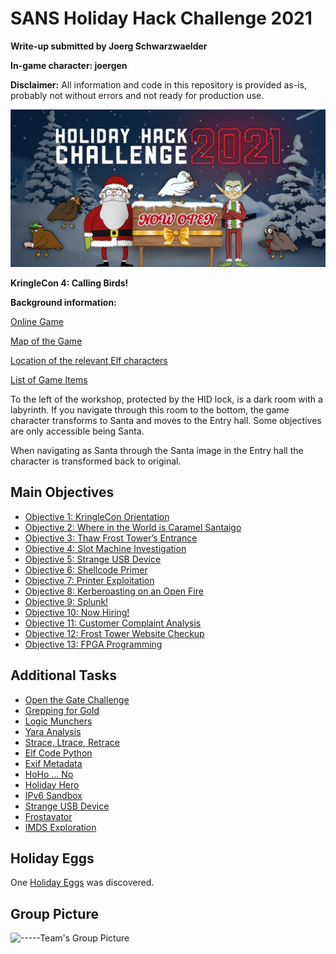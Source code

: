 <h1 id="sans-holiday-hack-challenge-2021">SANS Holiday Hack Challenge 2021</h1>
<p><strong>Write-up submitted by Joerg Schwarzwaelder</strong></p>
<p><strong>In-game character: joergen</strong></p>
<p><strong>Disclaimer:</strong> All information and code in this repository is provided as-is, probably not without errors and not ready for production use.</p>
<p><img src="https://github.com/joergschwarzwaelder/hhc2021/blob/master/hhc2021-logo.jpg" alt="HHC2021 Logo"></p>
<p><strong>KringleCon 4: Calling Birds!</strong></p>
<p><strong>Background information:</strong></p>
<p><a href="https://2021.kringlecon.com/">Online Game</a></p>
<p><a href="https://github.com/joergschwarzwaelder/hhc2021/blob/master/Map.md">Map of the Game</a></p>
<p><a href="https://github.com/joergschwarzwaelder/hhc2021/blob/master/Elf%20Directory.md">Location of the relevant Elf characters</a></p>
<p><a href="https://github.com/joergschwarzwaelder/hhc2021/blob/master/Items.md">List of Game Items</a></p>
<p>To the left of the workshop, protected by the HID lock, is a dark room with a labyrinth. If you navigate through this room to the bottom, the game character transforms to Santa and moves to the Entry hall. Some objectives are only accessible being Santa.</p>
<p>When navigating as Santa through the Santa image in the Entry hall the character is transformed back to original.</p>
<h2 id="main-objectives">Main Objectives</h2>
<ul>
<li><a href="https://github.com/joergschwarzwaelder/hhc2021/tree/master/Objective-1">Objective 1: KringleCon Orientation</a></li>
<li><a href="https://github.com/joergschwarzwaelder/hhc2021/tree/master/Objective-2">Objective 2: Where in the World is Caramel Santaigo</a></li>
<li><a href="https://github.com/joergschwarzwaelder/hhc2021/tree/master/Objective-3">Objective 3: Thaw Frost Tower’s Entrance</a></li>
<li><a href="https://github.com/joergschwarzwaelder/hhc2021/tree/master/Objective-4">Objective 4: Slot Machine Investigation</a></li>
<li><a href="https://github.com/joergschwarzwaelder/hhc2021/tree/master/Objective-5">Objective 5: Strange USB Device</a></li>
<li><a href="https://github.com/joergschwarzwaelder/hhc2021/tree/master/Objective-6">Objective 6: Shellcode Primer</a></li>
<li><a href="https://github.com/joergschwarzwaelder/hhc2021/tree/master/Objective-7">Objective 7: Printer Exploitation</a></li>
<li><a href="https://github.com/joergschwarzwaelder/hhc2021/tree/master/objective-8">Objective 8: Kerberoasting on an Open Fire</a></li>
<li><a href="https://github.com/joergschwarzwaelder/hhc2021/tree/master/Objective-9">Objective 9: Splunk!</a></li>
<li><a href="https://github.com/joergschwarzwaelder/hhc2021/tree/master/Objective-10">Objective 10: Now Hiring!</a></li>
<li><a href="https://github.com/joergschwarzwaelder/hhc2021/tree/master/Objective-11">Objective 11: Customer Complaint Analysis</a></li>
<li><a href="https://github.com/joergschwarzwaelder/hhc2021/tree/master/Objective-12">Objective 12: Frost Tower Website Checkup</a></li>
<li><a href="https://github.com/joergschwarzwaelder/hhc2021/tree/master/Objective-13">Objective 13: FPGA Programming</a></li>
</ul>
<h2 id="additional-tasks">Additional Tasks</h2>
<ul>
<li><a href="https://github.com/joergschwarzwaelder/hhc2021/blob/master/Additional/Open%20the%20Gate%20Challenge.md">Open the Gate Challenge</a></li>
<li><a href="https://github.com/joergschwarzwaelder/hhc2021/blob/master/Additional/Greppinf%20for%20Gold.md">Grepping for Gold</a></li>
<li><a href="https://github.com/joergschwarzwaelder/hhc2021/blob/master/Additional/Login%20Munchers.md">Logic Munchers</a></li>
<li><a href="https://github.com/joergschwarzwaelder/hhc2021/blob/master/Additional/Yara%20Analysis.md">Yara Analysis</a></li>
<li><a href="https://github.com/joergschwarzwaelder/hhc2021/blob/master/Additional/Strace,%20Ltrace,%20Retrace.md">Strace, Ltrace, Retrace</a></li>
<li><a href="https://github.com/joergschwarzwaelder/hhc2021/blob/master/Additional/Elf%20Code%20Python.md">Elf Code Python</a></li>
<li><a href="https://github.com/joergschwarzwaelder/hhc2021/blob/master/Additional/Exif%20Metadata.md">Exif Metadata</a></li>
<li><a href="https://github.com/joergschwarzwaelder/hhc2021/blob/master/Additional/HoHo...No.md">HoHo … No</a></li>
<li><a href="https://github.com/joergschwarzwaelder/hhc2021/blob/master/Additional/Holiday%25Hero.md">Holiday Hero</a></li>
<li><a href="https://github.com/joergschwarzwaelder/hhc2021/blob/master/Additional/IPv6%20Sandbox.md">IPv6 Sandbox</a></li>
<li><a href="https://github.com/joergschwarzwaelder/hhc2021/blob/master/Additional/Strange%20USB%20Device.md">Strange USB Device</a></li>
<li><a href="https://github.com/joergschwarzwaelder/hhc2021/blob/master/Additional/Frostavator.md">Frostavator</a></li>
<li><a href="https://github.com/joergschwarzwaelder/hhc2021/blob/master/Additional/IMDS%20Exploration.md">IMDS Exploration</a></li>
</ul>
<h2 id="holiday-eggs">Holiday Eggs</h2>
<p>One <a href="https://github.com/joergschwarzwaelder/hhc2021/blob/master/Holiday%20Eggs.md">Holiday Eggs</a> was discovered.</p>
<h2 id="group-picture">Group Picture</h2>
<p><img src="https://github.com/joergschwarzwaelder/hhc2020/blob/master/Group%20Picture.png-----" alt="-----Team's Group Picture"></p>

